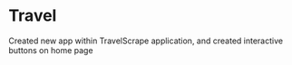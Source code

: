 # Travel
Created new app within TravelScrape application, and created interactive buttons on home page

